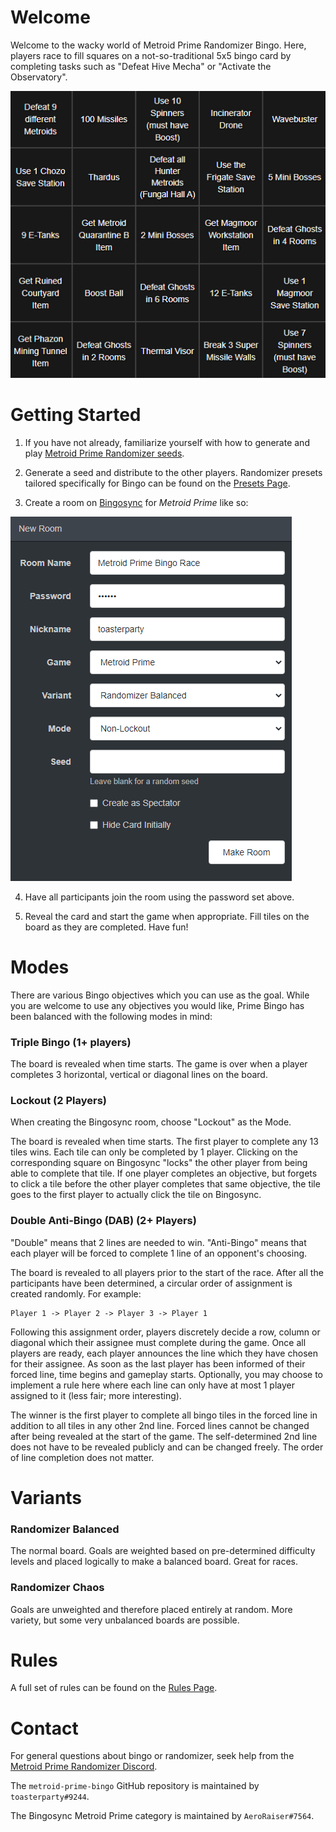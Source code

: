 # Welcome

Welcome to the wacky world of Metroid Prime Randomizer Bingo. Here, players race to fill squares on a not-so-traditional 5x5 bingo card by completing tasks such as "Defeat Hive Mecha" or "Activate the Observatory".

![](img/board.png)

# Getting Started

1) If you have not already, familiarize yourself with how to generate and play [Metroid Prime Randomizer seeds](https://randomizer.metroidprime.run/).

2) Generate a seed and distribute to the other players. Randomizer presets tailored specifically for Bingo can be found on the [Presets Page](presets.md).

3) Create a room on [Bingosync](https://www.bingosync.com/) for *Metroid Prime* like so:

![](img/create.png)

4) Have all participants join the room using the password set above.

5) Reveal the card and start the game when appropriate. Fill tiles on the board as they are completed. Have fun!

# Modes

There are various Bingo objectives which you can use as the goal. While you are welcome to use any objectives you would like, Prime Bingo has been balanced with the following modes in mind:

### Triple Bingo (1+ players)

The board is revealed when time starts. The game is over when a player completes 3 horizontal, vertical or diagonal lines on the board.

### Lockout (2 Players)

When creating the Bingosync room, choose "Lockout" as the Mode.

The board is revealed when time starts. The first player to complete any 13 tiles wins. Each tile can only be completed by 1 player. Clicking on the corresponding square on Bingosync "locks" the other player from being able to complete that tile. If one player completes an objective, but forgets to click a tile before the other player completes that same objective, the tile goes to the first player to actually click the tile on Bingosync.

### Double Anti-Bingo (DAB) (2+ Players)

"Double" means that 2 lines are needed to win. "Anti-Bingo" means that each player will be forced to complete 1 line of an opponent's choosing. 

The board is revealed to all players prior to the start of the race. After all the participants have been determined, a circular order of assignment is created randomly. For example:
```
Player 1 -> Player 2 -> Player 3 -> Player 1
```

Following this assignment order, players discretely decide a row, column or diagonal which their assignee must complete during the game. Once all players are ready, each player announces the line which they have chosen for their assignee. As soon as the last player has been informed of their forced line, time begins and gameplay starts. Optionally, you may choose to implement a rule here where each line can only have at most 1 player assigned to it (less fair; more interesting).

The winner is the first player to complete all bingo tiles in the forced line in addition to all tiles in any other 2nd line. Forced lines cannot be changed after being revealed at the start of the game. The self-determined 2nd line does not have to be revealed publicly and can be changed freely. The order of line completion does not matter.

# Variants

### Randomizer Balanced

The normal board. Goals are weighted based on pre-determined difficulty levels and placed logically to make a balanced board. Great for races.

### Randomizer Chaos

Goals are unweighted and therefore placed entirely at random. More variety, but some very unbalanced boards are possible.

# Rules

A full set of rules can be found on the [Rules Page](rules.md).

# Contact

For general questions about bingo or randomizer, seek help from the [Metroid Prime Randomizer Discord](https://discord.com/invite/WWGcay6).

The `metroid-prime-bingo` GitHub repository is maintained by `toasterparty#9244`.

The Bingosync Metroid Prime category is maintained by `AeroRaiser#7564`.
